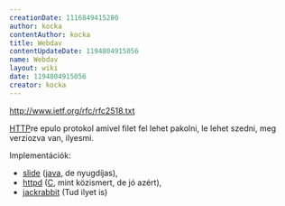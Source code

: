 ```yaml
---
creationDate: 1116849415280 
author: kocka 
contentAuthor: kocka 
title: Webdav 
contentUpdateDate: 1194804915056 
name: Webdav 
layout: wiki 
date: 1194804915056 
creator: kocka 
---
```

http://www.ietf.org/rfc/rfc2518.txt

[HTTP](HTTP.html)re epulo protokol amivel filet fel lehet pakolni, le lehet szedni, meg verziozva van, ilyesmi.

Implementációk:

*   [slide](slide.html) ([java](java.html), de nyugdíjas), 
*   [httpd](httpd.html) ([C](C.html), mint közismert, de jó azért),
*   [jackrabbit](jackrabbit.html) (Tud ilyet is)
